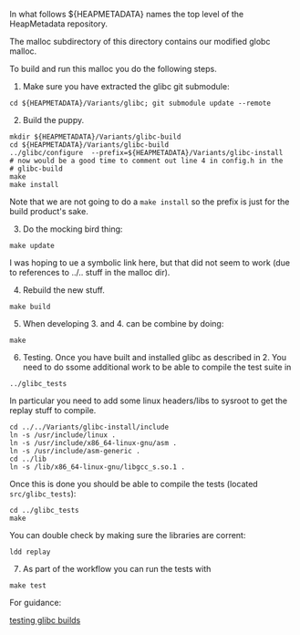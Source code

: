 In what follows  ${HEAPMETADATA} names the top level of the HeapMetadata
repository.

The malloc subdirectory of this directory contains our modified globc malloc.

To build and run this malloc you do the following steps.


1.  Make sure you have extracted the glibc git submodule:

```
cd ${HEAPMETADATA}/Variants/glibc; git submodule update --remote
```

2. Build the puppy.

```
mkdir ${HEAPMETADATA}/Variants/glibc-build
cd ${HEAPMETADATA}/Variants/glibc-build
../glibc/configure  --prefix=${HEAPMETADATA}/Variants/glibc-install
# now would be a good time to comment out line 4 in config.h in the
# glibc-build
make
make install
```

Note that we are not going to do a `make install` so the prefix is just
for the build product's sake.

3. Do the mocking bird thing:

```
make update
```
I was hoping to ue a symbolic link here, but that did not seem to work (due
to references to ../.. stuff in the malloc dir).

4. Rebuild the new stuff.

```
make build
```

5. When developing 3. and 4. can be combine by doing:

```
make
```

6. Testing. Once you have built and installed glibc as described in 2.
You need to do ssome additional work to be able to compile the test
suite in 
```
../glibc_tests
```
In particular you need to add some linux headers/libs to sysroot
to get the replay stuff to compile.
```
cd ../../Variants/glibc-install/include
ln -s /usr/include/linux . 
ln -s /usr/include/x86_64-linux-gnu/asm .
ln -s /usr/include/asm-generic .
cd ../lib
ln -s /lib/x86_64-linux-gnu/libgcc_s.so.1 .
```
Once this is done you should be able to compile the tests (located `src/glibc_tests`):
```
cd ../glibc_tests
make
```
You can double check by making sure the libraries are corrent:
```
ldd replay
```

7. As part of the workflow you can run the tests with 
```
make test
```

For guidance:

[testing glibc builds](https://sourceware.org/glibc/wiki/Testing/Builds)
